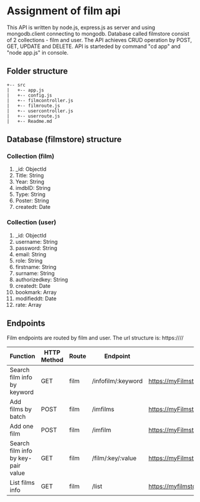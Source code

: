 # Assignment of film api

   This API is written by node.js, express.js as server and using mongodb.client connecting to mongodb. Database called filmstore consist of 2 collections - film and user. The API achieves CRUD operation by POST, GET, UPDATE and DELETE. API is starteded by command "cd app" and "node app.js" in console.

## Folder structure

```
+-- src
|   +-- app.js
|   +-- config.js
|   +-- filmcontroller.js
|   +-- filmroute.js
|   +-- usercontroller.js
|   +-- userroute.js
|   +-- Readme.md
```

## Database (filmstore) structure

### Collection (film)
1. _id: ObjectId 
2. Title: String
3. Year: String
4. imdbID: String
5. Type: String
6. Poster: String
7. createdt: Date

### Collection (user)
1. _id: ObjectId
2. username: String
3. password: String
4. email: String
5. role: String
6. firstname: String
7. surname: String
8. authorizedkey: String
9. createdt: Date
10. bookmark: Array
11. modifieddt: Date
12. rate: Array

## Endpoints

Film endpoints are routed by film and user. The url structure is:
https://<host name>/<route>/<endpoint>

| Function | HTTP Method | Route | Endpoint | Url example |
| ------ | ------ | ------ | ------ | ------ |
| Search film info by keyword | GET | film | /infofilm/:keyword | https://myFilmstore.kcwong8051.repl.co/film/infofilm/king |
| Add films by batch | POST | film | /imfilms | https://myFilmstore.kcwong8051.repl.co/film/imfilms |
| Add one film | POST | film | /imfilm | https://myFilmstore.kcwong8051.repl.co/film/imfilm | 
| Search film info by key-pair value | GET | film | /film/:key/:value | https://myFilmstore.kcwong8051.repl.co/film/film/Title/king |
| List films info | GET | film | /list | https://myfilmstore.kcwong8051.repl.co/film/film/Title/king |
